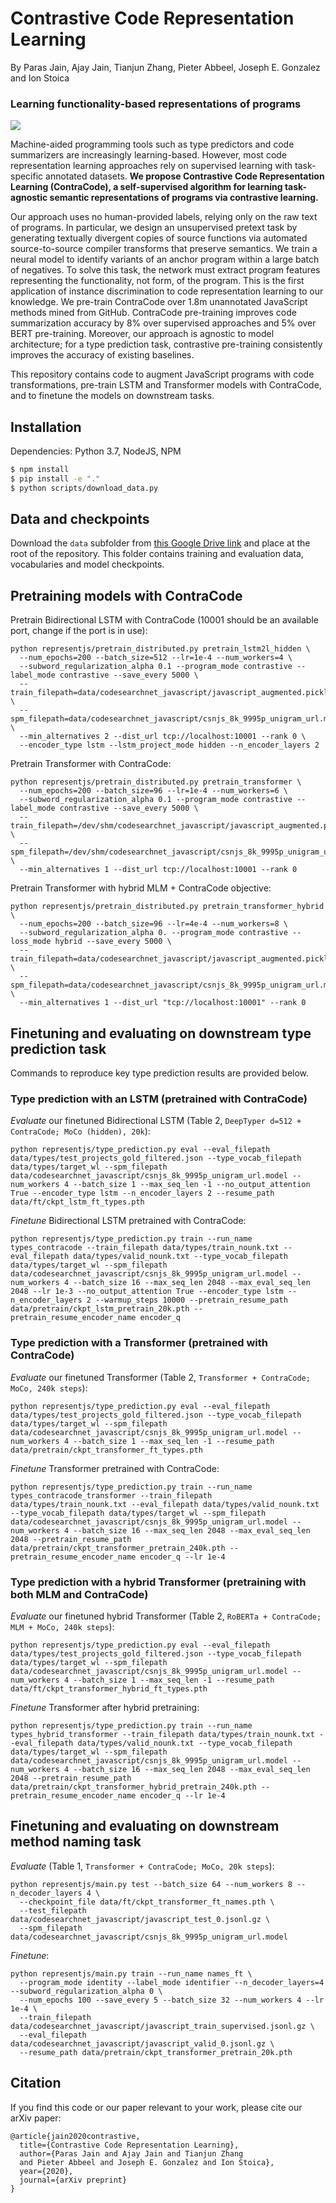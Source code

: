 # Contrastive Code Representation Learning
By Paras Jain, Ajay Jain, Tianjun Zhang, Pieter Abbeel, Joseph E. Gonzalez and Ion Stoica

### **Learning functionality-based representations of programs**

<img src="https://contrastive-code.s3.amazonaws.com/img/teaser_figure.png">

Machine-aided programming tools such as type predictors and code summarizers are increasingly learning-based. However, most code representation learning approaches rely on supervised learning with task-specific annotated datasets. **We propose Contrastive Code Representation Learning (ContraCode), a self-supervised algorithm for learning task-agnostic semantic representations of programs via contrastive learning.**

Our approach uses no human-provided labels, relying only on the raw text of programs. In particular, we design an unsupervised pretext task by generating textually divergent copies of source functions via automated source-to-source compiler transforms that preserve semantics. We train a neural model to identify variants of an anchor program within a large batch of negatives. To solve this task, the network must extract program features representing the functionality, not form, of the program. This is the first application of instance discrimination to code representation learning to our knowledge. We pre-train ContraCode over 1.8m unannotated JavaScript methods mined from GitHub. ContraCode pre-training improves code summarization accuracy by 8% over supervised approaches and 5% over BERT pre-training. Moreover, our approach is agnostic to model architecture; for a type prediction task, contrastive pre-training consistently improves the accuracy of existing baselines.

This repository contains code to augment JavaScript programs with code transformations, pre-train LSTM and Transformer models with ContraCode, and to finetune the models on downstream tasks.


## Installation
Dependencies: Python 3.7, NodeJS, NPM
```bash
$ npm install
$ pip install -e "."
$ python scripts/download_data.py
```


## Data and checkpoints

Download the `data` subfolder from [this Google Drive link](https://drive.google.com/drive/folders/153pZfKPcr1-l8VaDPys29b1ElGLuoq3M?usp=sharing) and place at the root of the repository. This folder contains training and evaluation data, vocabularies and model checkpoints.


## Pretraining models with ContraCode
Pretrain Bidirectional LSTM with ContraCode (10001 should be an available port, change if the port is in use):
```
python representjs/pretrain_distributed.py pretrain_lstm2l_hidden \
  --num_epochs=200 --batch_size=512 --lr=1e-4 --num_workers=4 \
  --subword_regularization_alpha 0.1 --program_mode contrastive --label_mode contrastive --save_every 5000 \
  --train_filepath=data/codesearchnet_javascript/javascript_augmented.pickle.gz \
  --spm_filepath=data/codesearchnet_javascript/csnjs_8k_9995p_unigram_url.model \
  --min_alternatives 2 --dist_url tcp://localhost:10001 --rank 0 \
  --encoder_type lstm --lstm_project_mode hidden --n_encoder_layers 2
```

Pretrain Transformer with ContraCode:
```
python representjs/pretrain_distributed.py pretrain_transformer \
  --num_epochs=200 --batch_size=96 --lr=1e-4 --num_workers=6 \
  --subword_regularization_alpha 0.1 --program_mode contrastive --label_mode contrastive --save_every 5000 \
  --train_filepath=/dev/shm/codesearchnet_javascript/javascript_augmented.pickle.gz \
  --spm_filepath=/dev/shm/codesearchnet_javascript/csnjs_8k_9995p_unigram_url.model \
  --min_alternatives 1 --dist_url tcp://localhost:10001 --rank 0
```

Pretrain Transformer with hybrid MLM + ContraCode objective:
```
python representjs/pretrain_distributed.py pretrain_transformer_hybrid \
  --num_epochs=200 --batch_size=96 --lr=4e-4 --num_workers=8 \
  --subword_regularization_alpha 0. --program_mode contrastive --loss_mode hybrid --save_every 5000 \
  --train_filepath=data/codesearchnet_javascript/javascript_augmented.pickle.gz \
  --spm_filepath=data/codesearchnet_javascript/csnjs_8k_9995p_unigram_url.model \
  --min_alternatives 1 --dist_url "tcp://localhost:10001" --rank 0
```

## Finetuning and evaluating on downstream type prediction task

Commands to reproduce key type prediction results are provided below.

### Type prediction with an LSTM (pretrained with ContraCode)
*Evaluate* our finetuned Bidirectional LSTM (Table 2, `DeepTyper d=512 + ContraCode; MoCo (hidden), 20k`):
```
python representjs/type_prediction.py eval --eval_filepath data/types/test_projects_gold_filtered.json --type_vocab_filepath data/types/target_wl --spm_filepath data/codesearchnet_javascript/csnjs_8k_9995p_unigram_url.model --num_workers 4 --batch_size 1 --max_seq_len -1 --no_output_attention True --encoder_type lstm --n_encoder_layers 2 --resume_path data/ft/ckpt_lstm_ft_types.pth
```

*Finetune* Bidirectional LSTM pretrained with ContraCode:
```
python representjs/type_prediction.py train --run_name types_contracode --train_filepath data/types/train_nounk.txt --eval_filepath data/types/valid_nounk.txt --type_vocab_filepath data/types/target_wl --spm_filepath data/codesearchnet_javascript/csnjs_8k_9995p_unigram_url.model --num_workers 4 --batch_size 16 --max_seq_len 2048 --max_eval_seq_len 2048 --lr 1e-3 --no_output_attention True --encoder_type lstm --n_encoder_layers 2 --warmup_steps 10000 --pretrain_resume_path data/pretrain/ckpt_lstm_pretrain_20k.pth --pretrain_resume_encoder_name encoder_q
```

### Type prediction with a Transformer (pretrained with ContraCode)
*Evaluate* our finetuned Transformer (Table 2, `Transformer + ContraCode; MoCo, 240k steps`):
```
python representjs/type_prediction.py eval --eval_filepath data/types/test_projects_gold_filtered.json --type_vocab_filepath data/types/target_wl --spm_filepath data/codesearchnet_javascript/csnjs_8k_9995p_unigram_url.model --num_workers 4 --batch_size 1 --max_seq_len -1 --resume_path data/pretrain/ckpt_transformer_ft_types.pth
```

*Finetune* Transformer pretrained with ContraCode:
```
python representjs/type_prediction.py train --run_name types_contracode_transformer --train_filepath data/types/train_nounk.txt --eval_filepath data/types/valid_nounk.txt --type_vocab_filepath data/types/target_wl --spm_filepath data/codesearchnet_javascript/csnjs_8k_9995p_unigram_url.model	--num_workers 4 --batch_size 16 --max_seq_len 2048 --max_eval_seq_len 2048 --pretrain_resume_path data/pretrain/ckpt_transformer_pretrain_240k.pth --pretrain_resume_encoder_name encoder_q --lr 1e-4
```

### Type prediction with a hybrid Transformer (pretraining with both MLM and ContraCode)
*Evaluate* our finetuned hybrid Transformer (Table 2, `RoBERTa + ContraCode; MLM + MoCo, 240k steps`):
```
python representjs/type_prediction.py eval --eval_filepath data/types/test_projects_gold_filtered.json --type_vocab_filepath data/types/target_wl --spm_filepath data/codesearchnet_javascript/csnjs_8k_9995p_unigram_url.model --num_workers 4 --batch_size 1 --max_seq_len -1 --resume_path data/ft/ckpt_transformer_hybrid_ft_types.pth
```

*Finetune* Transformer after hybrid pretraining:
```
python representjs/type_prediction.py train --run_name types_hybrid_transformer --train_filepath data/types/train_nounk.txt --eval_filepath data/types/valid_nounk.txt --type_vocab_filepath data/types/target_wl --spm_filepath data/codesearchnet_javascript/csnjs_8k_9995p_unigram_url.model	--num_workers 4 --batch_size 16 --max_seq_len 2048 --max_eval_seq_len 2048 --pretrain_resume_path data/pretrain/ckpt_transformer_hybrid_pretrain_240k.pth --pretrain_resume_encoder_name encoder_q --lr 1e-4
```

## Finetuning and evaluating on downstream method naming task
*Evaluate* (Table 1, `Transformer + ContraCode; MoCo, 20k steps`):
```
python representjs/main.py test --batch_size 64 --num_workers 8 --n_decoder_layers 4 \
  --checkpoint_file data/ft/ckpt_transformer_ft_names.pth \
  --test_filepath data/codesearchnet_javascript/javascript_test_0.jsonl.gz \
  --spm_filepath data/codesearchnet_javascript/csnjs_8k_9995p_unigram_url.model
```

*Finetune*:
```
python representjs/main.py train --run_name names_ft \
  --program_mode identity --label_mode identifier --n_decoder_layers=4 --subword_regularization_alpha 0 \
  --num_epochs 100 --save_every 5 --batch_size 32 --num_workers 4 --lr 1e-4 \
  --train_filepath data/codesearchnet_javascript/javascript_train_supervised.jsonl.gz \
  --eval_filepath data/codesearchnet_javascript/javascript_valid_0.jsonl.gz \
  --resume_path data/pretrain/ckpt_transformer_pretrain_20k.pth
```

## Citation
If you find this code or our paper relevant to your work, please cite our arXiv paper:
```
@article{jain2020contrastive,
  title={Contrastive Code Representation Learning},
  author={Paras Jain and Ajay Jain and Tianjun Zhang
  and Pieter Abbeel and Joseph E. Gonzalez and Ion Stoica},
  year={2020},
  journal={arXiv preprint}
}
```